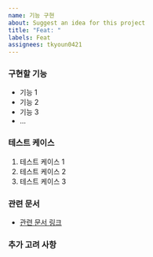 ```yaml
---
name: 기능 구현
about: Suggest an idea for this project
title: "Feat: "
labels: Feat
assignees: tkyoun0421
---
```


### 구현할 기능

<!-- 구현할 기능을 구체적으로 설명해 주세요. -->

- 기능 1
- 기능 2
- 기능 3
- ...

### 테스트 케이스

<!-- 기능 구현 후 테스트해야 할 주요 사항들을 나열해주세요. -->

1. 테스트 케이스 1
2. 테스트 케이스 2
3. 테스트 케이스 3

### 관련 문서

<!-- 기능 구현에 참고할 수 있는 문서나 링크가 있으면 여기에 추가해 주세요. -->

- [관련 문서 링크](https://example.com)

### 추가 고려 사항

<!-- 기능 구현 중 추가적으로 고려해야 할 사항이나 제한사항이 있다면 여기에 기재해 주세요. -->

